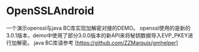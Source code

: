 # OpenSSLAndroid
一个演示openssl与java BC库实现加解密对接的DEMO。
openssl使用的是新的3.0.1版本，demo中使用了部分3.0.0版本的新API来将秘钥数据导入EVP_PKEY进行加解密。
java BC库请参考 [https://github.com/ZZMarquis/gmhelper] 

